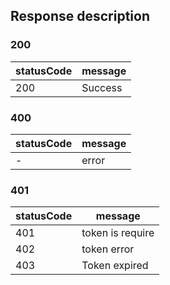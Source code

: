 ## Response description

### 200

| statusCode | message |
| ---------- | ------- |
| 200        | Success |

### 400

| statusCode | message |
| ---------- | ------- |
| -          | error   |

### 401

| statusCode | message          |
| ---------- | ---------------- |
| 401        | token is require |
| 402        | token error      |
| 403        | Token expired    |
